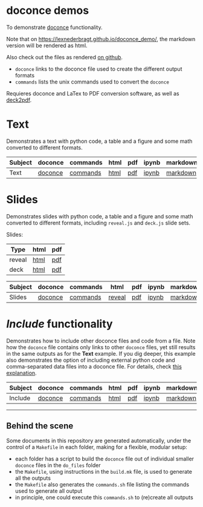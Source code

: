 # doconce demos

To demonstrate [doconce](http://hplgit.github.io/doconce/doc/pub/manual/manual.html) functionality.

Note that on <https://lexnederbragt.github.io/doconce_demo/>, the markdown version will be rendered as html.

Also check out the files as rendered [on github](https://github.com/lexnederbragt/doconce_demo).

* `doconce` links to the doconce file used to create the different output formats
* `commands` lists the unix commands used to convert the `doconce`

Requieres doconce and LaTex to PDF conversion software, as well as [deck2pdf](https://github.com/melix/deck2pdf).

# Text

Demonstrates a text with python code, a table and a figure and some math converted to different formats.

|Subject|doconce|commands|html|pdf|ipynb|markdown|
|-------|-------|--------|----|---|-----|--------|
|Text|[doconce](text1/text1.do.txt)|[commands](text1/text1.commands.sh)|[html](text1/text1.html)|[pdf](text1/text1.pdf)|[ipynb](text1/text1.ipynb)|[markdown](text1/text1.md)|

# Slides

Demonstrates slides with python code, a table and a figure and some math converted to different formats, including `reveal.js` and `deck.js` slide sets.

Slides:  

|Type  |html|pdf|
|------|----|---|
|reveal|[html](slide1/slide1.reveal.html)|[pdf](slide1/slide1.reveal.pdf)|
|deck  |[html](slide1/slide1.deck.html)|[pdf](slide1/slide1.deck.pdf)

|Subject|doconce|commands|html|pdf|ipynb|markdown|
|-------|-------|--------|----|---|-----|--------|
|Slides|[doconce](slide1/slide1.do.txt)|[commands](slide1/slide1.commands.sh)|[reveal](slide1/slide1.slides.html)|[pdf](slide1/slide1.pdf)|[ipynb](slide1/slide1.ipynb)|[markdown](slide1/slide1.md)|


# *Include* functionality

Demonstrates how to include other doconce files and code from a file. Note how the `doconce` file contains only links to other `doconce` files, yet still results in the same outputs as for the **Text** example. If you dig deeper, this example also demonstrates the option of including external python code and comma-separated data files into a doconce file. For details, check [this explanation](include1/index.md).


|Subject|doconce|commands|html|pdf|ipynb|markdown|
|-------|-------|--------|----|---|-----|--------|
|Include|[doconce](include1/include1.do.txt)|[commands](include1/include1.commands.sh)|[html](include1/include1.html)|[pdf](include1/include1.pdf)|[ipynb](include1/include1.ipynb)|[markdown](include1/include1.md)|

-----
## Behind the scene

Some documents in this repository are generated automatically, under the control of a `Makefile` in each folder, making for a flexible, modular setup:

* each folder has a script to build the `doconce` file out of individual smaller `doconce` files in the `do_files` folder
* the `Makefile`, using instructions in the `build.mk` file, is used to generate all the outputs
* the `Makefile` also generates the `commands.sh` file listing the commands used to generate all output
* in principle, one could execute this `commands.sh` to (re)create all outputs
